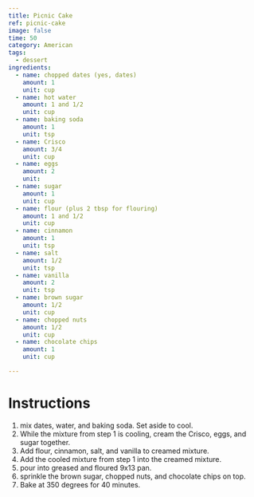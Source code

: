 ```yaml
---
title: Picnic Cake
ref: picnic-cake
image: false
time: 50
category: American
tags:
  - dessert
ingredients:
  - name: chopped dates (yes, dates)
    amount: 1
    unit: cup
  - name: hot water
    amount: 1 and 1/2
    unit: cup
  - name: baking soda
    amount: 1
    unit: tsp
  - name: Crisco
    amount: 3/4
    unit: cup
  - name: eggs
    amount: 2
    unit: 
  - name: sugar
    amount: 1
    unit: cup
  - name: flour (plus 2 tbsp for flouring)
    amount: 1 and 1/2
    unit: cup
  - name: cinnamon
    amount: 1
    unit: tsp
  - name: salt
    amount: 1/2
    unit: tsp
  - name: vanilla
    amount: 2
    unit: tsp
  - name: brown sugar
    amount: 1/2
    unit: cup
  - name: chopped nuts
    amount: 1/2
    unit: cup
  - name: chocolate chips
    amount: 1
    unit: cup

---
```


# Instructions
1. mix dates, water, and baking soda. Set aside to cool.
2. While the mixture from step 1 is cooling, cream the Crisco, eggs, and sugar together.
3. Add flour, cinnamon, salt, and vanilla to creamed mixture.
4. Add the cooled mixture from step 1 into the creamed mixture.
5. pour into greased and floured 9x13 pan.
6. sprinkle the brown sugar, chopped nuts, and chocolate chips on top.
7. Bake at 350 degrees for 40 minutes.